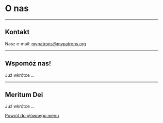 # O nas

---
## <div id="kontakt"></div>Kontakt
Nasz e-mail: mypatrons@mypatrons.org

---
## <div id="wspomoz-nas"></div>Wspomóż nas!
Już wkrótce ...

---
## <div id="meritum-dei"></div>Meritum Dei
Już wkrótce ...

[Powrót do głównego menu](index.md)
